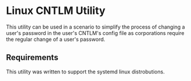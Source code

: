 # Linux CNTLM Utility

This utility can be used in a scenario to simplify the process of changing a user's password in the user's CNTLM's config file as corporations require the regular change of a user's password.

## Requirements

This utility was written to support the systemd linux distrobutions.
